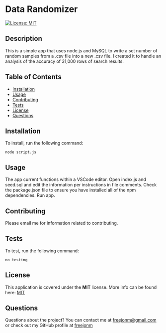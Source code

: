 # Data Randomizer  
[![License: MIT](https://img.shields.io/badge/License-MIT-yellow.svg)](https://opensource.org/licenses/MIT)
## Description
This is a simple app that uses node.js and MySQL to write a set number of random samples from a .csv file into a new .csv file. I created it to handle an analysis of the accuracy of 31,000 rows of search results.  
## Table of Contents
* [Installation](#Installation)
* [Usage](#Usage)
* [Contributing](#Contributing)
* [Tests](#Tests)
* [License](#License)
* [Questions](#Questions)
## Installation
To install, run the following command:  
```
node script.js
```
## Usage
The app current functions within a VSCode editor. Open index.js and seed.sql and edit the information per instructions in file comments. Check the package.json file to ensure you have installed all of the npm dependencies. Run app.
## Contributing
Please email me for information related to contributing.
## Tests
To test, run the following command:  
```
no testing
```

  ## License  
  This application is covered under the **MIT** license. More info can be found here: [MIT](https://opensource.org/licenses/MIT)
  
## Questions
Questions about the project? You can contact me at freejonm@gmail.com or check out my GitHub profile at [freejonm](https://github.com/freejonm)

